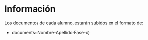 # Información
Los documentos de cada alumno, estarán subidos en el formato de:
- documents:(Nombre-Apellido-Fase-x)
